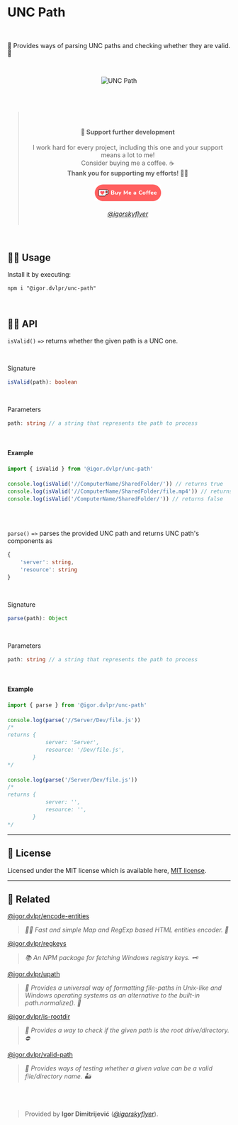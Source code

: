 # UNC Path

<br>

🥽 Provides ways of parsing UNC paths and checking whether they are valid. 🎱

<br>

<p align="center">
	<img src="https://github.com/igorskyflyer/npm-unc-path/raw/main/assets/unc-path.png" alt="UNC Path" width="180" height="180">
</p>

<br>
<br>

<div align="center">
	<blockquote>
		<br>
		<h4>💖 Support further development</h4>
		<span>I work hard for every project, including this one and your support means a lot to me!
		<br>
		Consider buying me a coffee. ☕
		<br>
		<strong>Thank you for supporting my efforts! 🙏😊</strong></span>
		<br>
		<br>
		<a href="https://ko-fi.com/igorskyflyer" target="_blank"><img src="https://raw.githubusercontent.com/igorskyflyer/igorskyflyer/main/assets/ko-fi.png" alt="Donate to igorskyflyer" width="150"></a>
		<br>
		<br>
		<a href="https://github.com/igorskyflyer"><em>@igorskyflyer</em></a>
		<br>
		<br>
	</blockquote>
</div>

<br>

## 🕵🏼 Usage

Install it by executing:

```shell
npm i "@igor.dvlpr/unc-path"
```

<br>

## 🤹🏼 API

`isValid()` `=>` returns whether the given path is a UNC one.

<br>

Signature

```ts
isValid(path): boolean
```

<br>

Parameters

```ts
path: string // a string that represents the path to process
```

<br>

#### Example

```ts
import { isValid } from '@igor.dvlpr/unc-path'

console.log(isValid('//ComputerName/SharedFolder/')) // returns true
console.log(isValid('//ComputerName/SharedFolder/file.mp4')) // returns true
console.log(isValid('/ComputerName/SharedFolder/')) // returns false
```

<br>
<br>

`parse()` `=>` parses the provided UNC path and returns UNC path's components as

```ts
{
	'server': string,
	'resource': string
}
```

<br>

Signature

```ts
parse(path): Object
```

<br>

Parameters

```ts
path: string // a string that represents the path to process
```

<br>

#### Example

```ts
import { parse } from '@igor.dvlpr/unc-path'

console.log(parse('//Server/Dev/file.js'))
/*
returns {
      		server: 'Server',
        	resource: '/Dev/file.js',
      	}
*/

console.log(parse('/Server/Dev/file.js'))
/*
returns {
      		server: '',
       		resource: '',
      	}
*/
```

---

## 🪪 License

Licensed under the MIT license which is available here, [MIT license](https://github.com/igorskyflyer/npm-unc-path/blob/main/LICENSE).

---

## 🧬 Related

[@igor.dvlpr/encode-entities](https://www.npmjs.com/package/@igor.dvlpr/encode-entities)

> _🏃‍♂️ Fast and simple Map and RegExp based HTML entities encoder. 🍁_

[@igor.dvlpr/regkeys](https://www.npmjs.com/package/@igor.dvlpr/regkeys)

> _📚 An NPM package for fetching Windows registry keys. 🗝_

[@igor.dvlpr/upath](https://www.npmjs.com/package/@igor.dvlpr/upath)

> _🎍 Provides a universal way of formatting file-paths in Unix-like and Windows operating systems as an alternative to the built-in path.normalize(). 🧬_

[@igor.dvlpr/is-rootdir](https://www.npmjs.com/package/@igor.dvlpr/is-rootdir)

> _🔼 Provides a way to check if the given path is the root drive/directory. ⛔_

[@igor.dvlpr/valid-path](https://www.npmjs.com/package/@igor.dvlpr/valid-path)

> _🧰 Provides ways of testing whether a given value can be a valid file/directory name. 🏜_

<br>
<br>

>
> Provided by **Igor Dimitrijević** ([*@igorskyflyer*](https://github.com/igorskyflyer/)).
>
